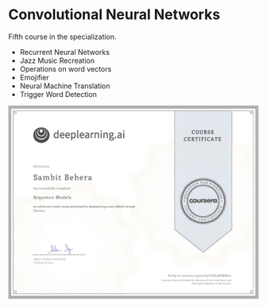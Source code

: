 # Convolutional Neural Networks

Fifth course in the specialization.

- Recurrent Neural Networks
- Jazz Music Recreation
- Operations on word vectors
- Emojifier
- Neural Machine Translation
- Trigger Word Detection

![certificate](Certificate.jpg)


